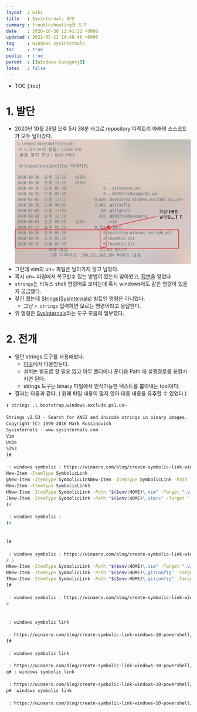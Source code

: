 ```yaml
---
layout  : wiki
title   : Sysinternals 도구 
summary : troubleshooting용 도구  
date    : 2020-10-30 12:41:22 +0900
updated : 2022-05-12 14:48:48 +0900
tag     : windows sysinternals
toc     : true
public  : true
parent  : [[Windows-Category]]
latex   : false
---
```

* TOC
{:toc}

# 1. 발단

* 2020년 10월 26일 오후 5시 38분 사고로 repository 디렉토리 아래의 소스코드가 모두 날아갔다.
![windows-sysinternals-01.png]( /wiki-img/Windows-Sysinternals/windows-sysinternals-01.png)
* 그런데 vim의 un~ 파일은 날아가지 않고 남았다.
* 혹시 un~ 파일에서 복구할수 있는 방법이 있는지 찾아봤고, [답변](https://stackoverflow.com/a/52949587/9457247)을 얻었다
* `strings`는 리눅스 shell 명령어로 보이는데 혹시 windows에도 같은 명령이 있을지 궁금했다.
* 찾긴 했는데 [Strings(SysInternals)](https://ss64.com/nt/strings.html) 빌트인 명령은 아니었다.
  * 그냥 `> strings` 입력하면 모르는 명령어라고 응답한다. 
* 위 명령은 [SysInternals](https://docs.microsoft.com/en-us/sysinternals/)라는 도구 모음의 일부였다.

# 2. 전개

* 일단 strings 도구를 사용해봤다.
  * [이곳](https://docs.microsoft.com/en-gb/sysinternals/downloads/sysinternals-suite)에서 다운받는다.
  * 설치는 별도로 할 필요 없고 아무 폴더에나 푼다음 Path 에 실행경로를 포함시키면 된다.
  * strings 도구는 binary 파일에서 인식가능한 텍스트를 뽑아내는 tool이다.
* 결과는 다음과 같다. ( 원래 파일 내용이 많지 않아 대충 내용을 유추할 수 있었다.)

```sh
❯ strings .\.bootstrap.windows.exclude.ps1.un~

Strings v2.53 - Search for ANSI and Unicode strings in binary images.
Copyright (C) 1999-2016 Mark Russinovich
Sysinternals - www.sysinternals.com
Vim
UnDo
52%3
l#

 : windows symbolic : https://winaero.com/blog/create-symbolic-link-windows-10-powershell/
New-Item -ItemType SymbolicLink
gNew-Item -ItemType SymbolicLinkNew-Item -ItemType SymbolicLink -Path "$($env:HOME)\.vim" -Target ".vim"5
New-Item -ItemType SymbolicLink5
HNew-Item -ItemType SymbolicLink -Path "$($env:HOME)\.vim" -Target ".vim"5
JNew-Item -ItemType SymbolicLink -Path "$($env:HOME)\.vimrc" -Target ".vim"5
(#

 : windows symbolic :
(#


l#

 : windows symbolic : https://winaero.com/blog/create-symbolic-link-windows-10-powershell/5
# 5
HNew-Item -ItemType SymbolicLink -Path "$($env:HOME)\.vim" -Target ".vim"5
NNew-Item -ItemType SymbolicLink -Path "$($env:HOME)\.gitconfig" -Target ".vim"5
TNew-Item -ItemType SymbolicLink -Path "$($env:HOME)\.gitconfig" -Target ".gitconfig"5
l#

 : windows symbolic : https://winaero.com/blog/create-symbolic-link-windows-10-powershell/5
#


 : windows symbolic link

 : https://winaero.com/blog/create-symbolic-link-windows-10-powershell/5
{#

 : windows symbolic link

 : https://winaero.com/blog/create-symbolic-link-windows-10-powershell/5
q# : windows symbolic link

 : https://winaero.com/blog/create-symbolic-link-windows-10-powershell/5
p#  windows symbolic link

 : https://winaero.com/blog/create-symbolic-link-windows-10-powershell/5
```

